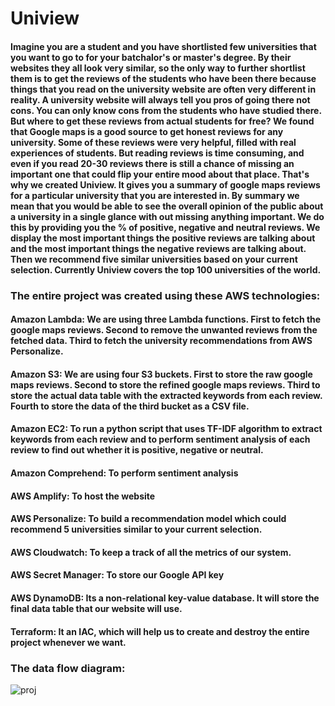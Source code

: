 # Uniview
#### Imagine you are a student and you have shortlisted few universities that you want to go to for your batchalor's or master's degree. By their websites they all look very similar, so the only way to further shortlist them is to get the reviews of the students who have been there because things that you read on the university website are often very different in reality. A university website will always tell you pros of going there not cons. You can only know cons from the students who have studied there. But where to get these reviews from actual students for free? We found that Google maps is a good source to get honest reviews for any university. Some of these reviews were very helpful, filled with real experiences of students. But reading reviews is time consuming, and even if you read 20-30 reviews there is still a chance of missing an important one that could flip your entire mood about that place. That's why we created Uniview. It gives you a summary of google maps reviews for a particular university that you are interested in. By summary we mean that you would be able to see the overall opinion of the public about a university in a single glance with out missing anything important. We do this by providing you the % of positive, negative and neutral reviews. We display the most important things the positive reviews are talking about and the most important things the negative reviews are talking about. Then we recommend five similar universities based on your current selection. Currently Uniview covers the top 100 universities of the world. 
  
### The entire project was created using these AWS technologies:
#### Amazon Lambda: We are using three Lambda functions. First to fetch the google maps reviews. Second to remove the unwanted reviews from the fetched data. Third to fetch the university recommendations from AWS Personalize.
#### Amazon S3: We are using four S3 buckets. First to store the raw google maps reviews. Second to store the refined google maps reviews. Third to store the actual data table with the extracted keywords from each review. Fourth to store the data of the third bucket as a CSV file.
#### Amazon EC2: To run a python script that uses TF-IDF algorithm to extract keywords from each review and to perform sentiment analysis of each review to find out whether it is positive, negative or neutral.
#### Amazon Comprehend: To perform sentiment analysis
#### AWS Amplify: To host the website
#### AWS Personalize: To build a recommendation model which could recommend 5 universities similar to your current selection.
#### AWS Cloudwatch: To keep a track of all the metrics of our system.
#### AWS Secret Manager: To store our Google API key
#### AWS DynamoDB: Its a non-relational key-value database. It will store the final data table that our website will use.
#### Terraform: It an IAC, which will help us to create and destroy the entire project whenever we want.

### The data flow diagram:
![proj](https://github.com/ViditNaithani22/amplify-final/assets/102232954/db6bd86a-8dae-4d06-855b-d42f54cf0aba)

